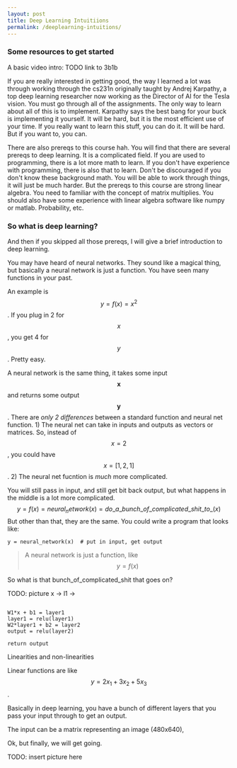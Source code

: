 ```yaml
---
layout: post
title: Deep Learning Intuitiions
permalink: /deeplearning-intuitions/
---
```


### Some resources to get started

A basic video intro: TODO link to 3b1b

If you are really interested in getting good, the way I learned a lot was
through working through the cs231n originally taught by Andrej Karpathy,
a top deep learning researcher now working as the Director of AI for the
Tesla vision.  You must go through all of the assignments.  The only way to
learn about all of this is to implement.  Karpathy says the best bang for your
buck is implementing it yourself.  It will be hard, but it is the most
efficient use of your time.  If you really want to learn this stuff, you can
do it.  It will be hard.  But if you want to, you can.

There are also prereqs to this course hah.  You will find that there are
several prereqs to deep learning.  It is a complicated field.  If you are
used to programming, there is a lot more math to learn. If you don't have
experience with programming, there is also that to learn.  Don't be discouraged
if you don't know these background math.  You will be able to work through
things, it will just be much harder.  But the prereqs to this course are
strong linear algebra.  You need to familiar with the concept of matrix
multiplies.  You should also have some experience with linear algebra software
like numpy or matlab.  Probability, etc.


### So what is deep learning?

And then if you skipped all those prereqs, I will give a brief introduction
to deep learning.

You may have heard of neural networks.  They sound like a magical thing,
but basically a neural network is just a function.  You have seen many functions
in your past.

An example is $$y = f(x) = x^2$$.  If you plug in 2 for $$x$$, you get 4 for $$y$$.
Pretty easy.


A neural network is the same thing, it takes some input $$\textbf{x}$$ and
returns some output $$\textbf{y}$$.  There are *only 2 differences* between
a standard function and neural net function.  1) The neural net can take in
inputs and outputs as vectors or matrices. So, instead of $$x = 2$$, you could
have $$x = [1, 2, 1]$$.  2) The neural net fucntion is *much* more complicated.

You will still pass in input, and still get bit back output, but what happens
in the middle is a lot more complicated.
$$y = f(x) = neural_network(x) = do\_a\_bunch\_of\_complicated\_shit\_to\_(x)$$
But other than that, they are the same.  You could write a program that looks
like:

```
y = neural_network(x)  # put in input, get output
```

> A neural network is just a function, like $$y = f(x)$$


So what is that bunch_of_complicated_shit that goes on?

TODO: picture
x -> l1 ->

```

W1*x + b1 = layer1
layer1 = relu(layer1)
W2*layer1 + b2 = layer2
output = relu(layer2)

return output

```

Linearities and non-linearities

Linear functions are like $$y = 2x_1 + 3x_2 + 5x_3$$.


Basically in deep learning, you have a bunch of different layers that you
pass your input through to get an output.

The input can be a matrix representing an image (480x640),



Ok, but finally, we will get going.


TODO: insert picture here
